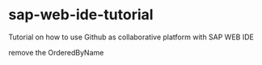 # sap-web-ide-tutorial
Tutorial on how to use Github as collaborative platform with SAP WEB IDE

remove the OrderedByName
